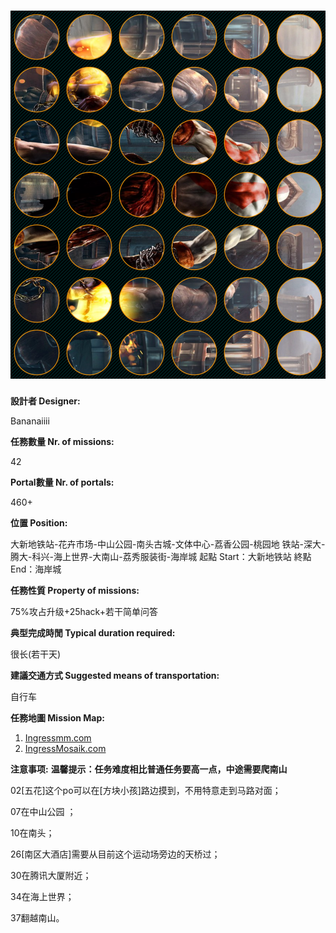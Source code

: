# ![](https://github.com/Ingress-Missions/Asia_China_Shenzhen/raw/master/%5B%E5%8D%97%E5%B1%B1%5D(%E6%B7%B1%E5%9C%B3%E9%93%81%E4%BA%BA%E7%B3%BB%E5%88%97)%20%E5%8D%97%E5%B1%B1%E6%96%AF%E5%B7%B4%E8%BE%BE%E4%BA%BA/attachments/0_mission-set%20(2).png)

**設計者 Designer:**

Bananaiiii



**任務數量 Nr. of missions:**

42



**Portal數量 Nr. of portals:**   

460+



**位置 Position:**

大新地铁站-花卉市场-中山公园-南头古城-文体中心-荔香公园-桃园地 铁站-深大-腾大-科兴-海上世界-大南山-荔秀服装街-海岸城
起點 Start：大新地铁站
終點 End：海岸城



**任務性質 Property of missions:**

75%攻占升级+25hack+若干简单问答



**典型完成時閒 Typical duration required:**    

很长(若干天)



**建議交通方式 Suggested means of transportation:** 

自行车



**任務地圖 Mission Map:**

1.  [Ingressmm.com](https://goo.gl/yhg9Rk)
2.  [IngressMosaik.com](https://ingressmosaik.com/search?f=%E5%8D%97%E5%B1%B1%E6%96%AF%E5%B7%B4%E8%BE%BE%E4%BA%BA)



**注意事项:**
**温馨提示：任务难度相比普通任务要高一点，中途需要爬南山**

02[五花]这个po可以在[方块小孩]路边摸到，不用特意走到马路对面；

07在中山公园 ；

10在南头；

26[南区大酒店]需要从目前这个运动场旁边的天桥过；

30在腾讯大厦附近；

34在海上世界；

37翻越南山。